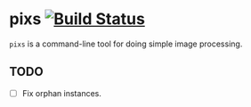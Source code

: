 # pixs [![Build Status](https://travis-ci.com/ayberkt/pixs.svg?token=2eB5JJ87XAYaE2ZJnQaJ&branch=master)](https://travis-ci.com/ayberkt/pixs)
`pixs` is a command-line tool for doing simple image processing.

## TODO
- [ ] Fix orphan instances.

